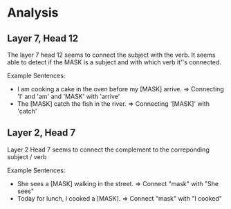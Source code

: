 # Analysis

## Layer 7, Head 12

The layer 7 head 12 seems to connect the subject with the verb. It seems able to detect if the MASK is a subject and with which verb it''s connected.

Example Sentences:
- I am cooking a cake in the oven before my [MASK] arrive.    =>  Connecting 'I' and 'am' and 'MASK' with 'arrive'
- The [MASK] catch the fish in the river. => Connecting '[MASK]' with 'catch'

## Layer 2, Head 7

Layer 2 Head 7 seems to connect the complement to the correponding subject / verb

Example Sentences:
- She sees a [MASK] walking in the street.  => Connect "mask" with "She sees" 
- Today for lunch, I cooked a [MASK].   => Connect "mask" with "I cooked"

